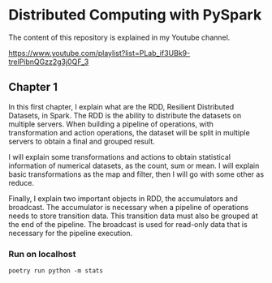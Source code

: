 # Distributed Computing with PySpark

The content of this repository is explained in my Youtube channel.

https://www.youtube.com/playlist?list=PLab_if3UBk9-trelPibnQGzz2g3j0QF_3

## Chapter 1

In this first chapter, I explain what are the RDD, Resilient Distributed Datasets, in Spark. The RDD is the ability
to distribute the datasets on multiple servers. When building a pipeline of operations, with transformation and
action operations, the dataset will be split in multiple servers to obtain a final and grouped result.

I will explain some transformations and actions to obtain statistical information of numerical datasets, as the 
count, sum or mean. I will explain basic transformations as the map and filter, then I will go with some other as
reduce.

Finally, I explain two important objects in RDD, the accumulators and broadcast. The accumulator is necessary when
a pipeline of operations needs to store transition data. This transition data must also be grouped at the end of
the pipeline. The broadcast is used for read-only data that is necessary for the pipeline execution.

### Run on localhost

```
poetry run python -m stats
```
